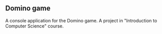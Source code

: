 ## Domino game 

A console application for the Domino game.
A project in "Introduction to Computer Science" course.
